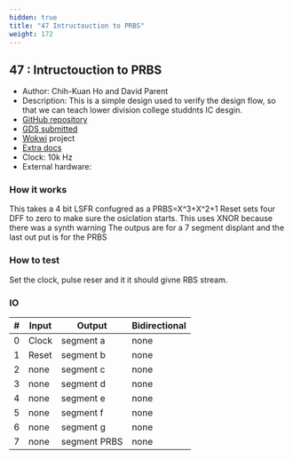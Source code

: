 ```yaml
---
hidden: true
title: "47 Intructouction to PRBS"
weight: 172
---
```


## 47 : Intructouction to PRBS

* Author: Chih-Kuan Ho and David Parent 
* Description: This is a simple design used to verify the design flow, so that we can teach lower division college studdnts IC desgin.
* [GitHub repository](https://github.com/davidparent/PRBS-ASIC)
* [GDS submitted](https://github.com/davidparent/PRBS-ASIC/actions/runs/6750498255)
* [Wokwi](https://wokwi.com/projects/380409904919056385) project
* [Extra docs]()
* Clock: 10k Hz
* External hardware: 



### How it works

This takes a 4 bit LSFR confugred as a PRBS=X^3+X^2+1  Reset sets four DFF to zero   to make sure the osiclation starts. This uses XNOR because there was a synth warning The outpus are for a 7 segment displant and the last out put is for the PRBS


### How to test

Set the clock, pulse reser and it it should givne RBS stream.


### IO

| # | Input        | Output       | Bidirectional      |
|---|--------------|--------------| -------------------|
| 0 | Clock  | segment a | none |
| 1 | Reset  | segment b | none |
| 2 | none  | segment c | none |
| 3 | none  | segment d | none |
| 4 | none  | segment e | none |
| 5 | none  | segment f | none |
| 6 | none  | segment g | none |
| 7 | none  | segment PRBS | none |
